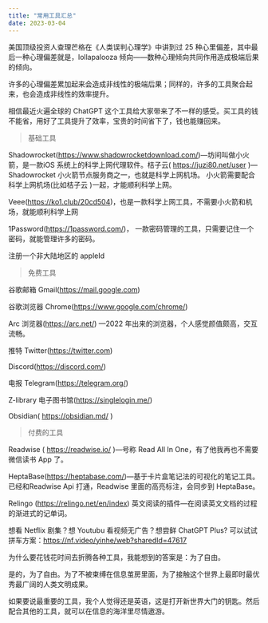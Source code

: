 ```yaml
---
title: "常用工具汇总"
date: 2023-03-04
---
```


美国顶级投资人查理芒格在《人类误判心理学》中讲到过 25 种心里偏差，其中最后一种心理偏差就是，lollapalooza 倾向——数种心理倾向共同作用造成极端后果的倾向。

许多的心理偏差累加起来会造成非线性的极端后果；同样的，许多的工具聚合起来，也会造成非线性的效率提升。

相信最近火遍全球的 ChatGPT 这个工具给大家带来了不一样的感受。买工具的钱不能省，用好了工具提升了效率，宝贵的时间省下了，钱也能赚回来。

<blockquote class="blockquote">基础工具</blockquote>

Shadowrocket(https://www.shadowrocketdownload.com/)—坊间叫做小火箭，是一款iOS 系统上的科学上网代理软件。桔子云( https://juzi80.net/user )—Shadowrocket 小火箭节点服务商之一，也就是科学上网机场。 小火箭需要配合科学上网机场(比如桔子云 )一起，才能顺利科学上网。

Veee(https://ko1.club/20cd504)，也是一款科学上网工具，不需要小火箭和机场，就能顺利科学上网

1Password(https://1password.com/)， 一款密码管理的工具，只需要记住一个密码，就能管理许多的密码。

注册一个非大陆地区的 appleId

<blockquote class="blockquote">免费工具</blockquote>

谷歌邮箱 Gmail(https://mail.google.com)

谷歌浏览器 Chrome(https://www.google.com/chrome/)

Arc 浏览器(https://arc.net/) —2022 年出来的浏览器，个人感觉颜值颇高，交互流畅。

推特 Twitter(https://twitter.com)

Discord(https://discord.com/)

电报 Telegram(https://telegram.org/)

Z-library 电子图书馆(https://singlelogin.me/)

Obsidian( https://obsidian.md/ )

<blockquote class="blockquote">付费的工具</blockquote>

Readwise ( https://readwise.io/ )—号称 Read All In One，有了他我再也不需要微信读书 App 了。

HeptaBase(https://heptabase.com/)—基于卡片盒笔记法的可视化的笔记工具。已经和Readwise Api 打通，Readwise 里面的高亮标注，会同步到 HeptaBase。

Relingo (https://relingo.net/en/index) 英文阅读的插件—在阅读英文文档的过程的渐进式的记单词。

想看 Netflix 剧集？想 Youtubu 看视频无广告？想尝鲜 ChatGPT Plus? 可以试试拼车方案：https://nf.video/yinhe/web?sharedId=47617

为什么要花钱花时间去折腾各种工具，我能想到的答案是：为了自由。

是的，为了自由。为了不被束缚在信息茧房里面，为了接触这个世界上最即时最优秀最广阔的人类文明成果。

如果要说最重要的工具，我个人觉得还是英语，这是打开新世界大门的钥匙。然后配合其他的工具，就可以在信息的海洋里尽情遨游。
